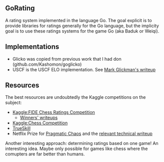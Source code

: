 ## GoRating

A rating system implemented in the language Go. The goal explicit is to provide
libraries for ratings generally for the Go language, but the implicity goal is
to use these ratings systems for the game Go (aka Baduk or Weiqi).

## Implementations

* Glicko was copied from previous work that I had don
  (github.com/Kashomon/goglicko)
* USCF is the USCF ELO implementation. See [Mark Glickman's writeup](http://www.glicko.net/ratings/rating.system.pdf)

## Resources

The best resources are undoubtedly the Kaggle competitions on the subject:

* [Kaggle:FIDE Chess Ratings Competition](https://www.kaggle.com/c/ChessRatings2)
    * [Winners' writeups](https://www.kaggle.com/c/ChessRatings2/forums/t/568/main-prizewinner-documentation/21222#post21222)
* [Kaggle:Chess Competition](https://www.kaggle.com/c/chess)
* [TrueSkill](http://research.microsoft.com/en-us/projects/trueskill/details.aspx)
* Netflix Prize for [Pragmatic Chaos](http://www.netflixprize.com//community/viewtopic.php?id=1537)
  and the [relevant technical writeup](http://www.netflixprize.com/assets/GrandPrize2009_BPC_PragmaticTheory.pdf)

Another interesting approach: determining ratings based on one game! An
interesting idea. Maybe only possible for games like chess where the 
comupters are far better than humans.
